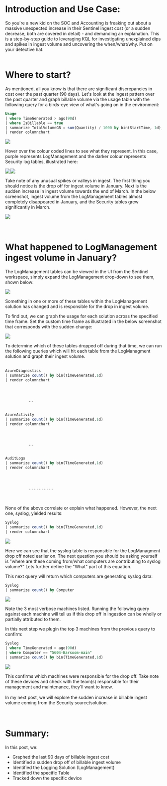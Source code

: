 # Introduction and Use Case:

So you're a new kid on the SOC and Accounting is freaking out about a massive unexpected increase in their Sentinel ingest cost (or a sudden decrease, both are covered in detail) - and demanding an explanation. This is a step-by-step guide to leveraging KQL for investigating unexplained dips and spikes in ingest volume and uncovering the when/what/why. Put on your detective hat.
<br/>
<br/>
# Where to start?

As mentioned, all you know is that there are significant discrepancies in cost over the past quarter (90 days). Let's look at the ingest pattern over the past quarter and graph billable volume via the usage table with the following query for a birds-eye view of what's going on in the environment:

```sql
Usage
| where TimeGenerated > ago(90d)
| where IsBillable == true
| summarize TotalVolumeGB = sum(Quantity) / 1000 by bin(StartTime, 1d), Solution
| render columnchart
```

![](/assets/img/Detective1/Usage.png)

Hover over the colour coded lines to see what they represent. In this case, purple represents LogManagement and the darker colour represents Security log tables, illustrated here:

![](/assets/img/Detective1/Usage1-Purple.png)![](/assets/img/Detective1/Usage2-Dark.png)

Take note of any unusual spikes or valleys in ingest. The first thing you should notice is the drop off for ingest volume in January. Next is the sudden increase in ingest volume towards the end of March. In the below screenshot, ingest volume from the LogManagement tables almost completely disappeared in January, and the Security tables grew significantly in March.

![](/assets/img/Detective1/Delta.png)
<br/>
<br/>
<br/>
# What happened to LogManagement ingest volume in January?

The LogManagement tables can be viewed in the UI from the Sentinel workspace, simply expand the LogManagement drop-down to see them, shown below:

![](/assets/img/Detective1/Tables.png)

Something in one or more of these tables within the LogManagement solution has changed and is responsible for the drop in ingest volume.

To find out, we can graph the usage for each solution across the specified time frame. Set the custom time frame as illustrated in the below screenshot that corresponds with the sudden change:

![](/assets/img/Detective1/Date_GUI.png)

To determine which of these tables dropped off during that time, we can run the following queries which will hit each table from the LogManagment solution and graph their ingest volume.
<br/>
<br/>

```sql
AzureDiagnostics
| summarize count() by bin(TimeGenerated,1d)
| render columnchart
```
<br/>
<br/>&ensp;&ensp;&ensp;&ensp;&ensp;&ensp;&ensp;&ensp;&ensp;&ensp;&ensp;...<br/>
<br/>

```sql
AzureActivity
| summarize count() by bin(TimeGenerated,1d)
| render columnchart
```

<br/>
<br/>&ensp;&ensp;&ensp;&ensp;&ensp;&ensp;&ensp;&ensp;&ensp;&ensp;&ensp;...<br/>
<br/>

```sql
AuditLogs
| summarize count() by bin(TimeGenerated,1d)
| render columnchart
```

<br/>
<br/>&ensp;&ensp;&ensp;&ensp;&ensp;&ensp;&ensp;&ensp;&ensp;&ensp;&ensp;… … … … …
<br/>
<br/>
<br/>


None of the above correlate or explain what happened. However, the next one, syslog, yielded results:

```sql
Syslog
| summarize count() by bin(TimeGenerated,1d)
| render columnchart
```

![](/assets/img/Detective1/syslog_Graph.png)

Here we can see that the syslog table is responsible for the LogManagment drop off noted earlier on. The next question you should be asking yourself is "where are these coming from/what computers are contributing to syslog volume?" Lets further define the "What" part of this equation.

This next query will return which computers are generating syslog data:


```sql
Syslog
| summarize count() by Computer
```

![](/assets/img/Detective1/Syslog_Count_by_Computer.png)

Note the 3 most verbose machines listed. Running the following query against each machine will tell us if this drop off in ingestion can be wholly or partially attributed to them.

In this next step we plugin the top 3 machines from the previous query to confirm:

```sql
Syslog
| where TimeGenerated > ago(90d)
| where Computer == "5604-Barsoom-main"
| summarize count() by bin(TimeGenerated,1d)
```

![](/assets/img/Detective1/syslog_barsoom.png)

This confirms which machines were responsible for the drop off. Take note of these devices and check with the team(s) responsible for their management and maintenance, they'll want to know.
<br/>
<br/>
In my next post, we will explore the sudden increase in billable ingest volume coming from the Security source/solution.
<br/>
<br/>
<br/>
# Summary:

In this post, we:

- Graphed the last 90 days of billable ingest cost
- Identified a sudden drop off of billable ingest volume
- Identified the Logging Solution (LogManagement)
- Identified the specific Table
- Tracked down the specific device
